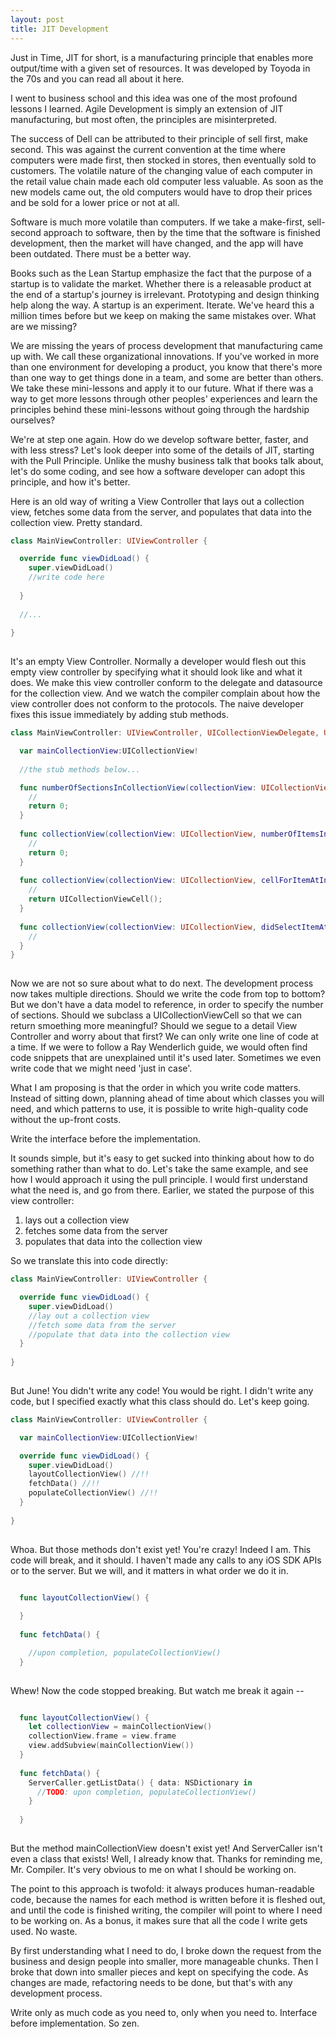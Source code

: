 ```yaml
---
layout: post
title: JIT Development
---
```



Just in Time, JIT for short, is a manufacturing principle that enables more output/time with a given set of resources. It was developed by Toyoda in the 70s and you can read all about it here.

I went to business school and this idea was one of the most profound lessons I learned. Agile Development is simply an extension of JIT manufacturing, but most often, the principles are misinterpreted. 

The success of Dell can be attributed to their principle of sell first, make second. This was against the current convention at the time where computers were made first, then stocked in stores, then eventually sold to customers. The volatile nature of the changing value of each computer in the retail value chain made each old computer less valuable. As soon as the new models came out, the old computers would have to drop their prices and be sold for a lower price or not at all. 

Software is much more volatile than computers. If we take a make-first, sell-second approach to software, then by the time that the software is finished development, then the market will have changed, and the app will have been outdated. There must be a better way.

Books such as the Lean Startup emphasize the fact that the purpose of a startup is to validate the market. Whether there is a releasable product at the end of a startup's journey is irrelevant. Prototyping and design thinking help along the way. A startup is an experiment. Iterate. We've heard this a million times before but we keep on making the same mistakes over. What are we missing?

We are missing the years of process development that manufacturing came up with. We call these organizational innovations. If you've worked in more than one environment for developing a product, you know that there's more than one way to get things done in a team, and some are better than others. We take these mini-lessons and apply it to our future. What if there was a way to get more lessons through other peoples' experiences and learn the principles behind these mini-lessons without going through the hardship ourselves? 

We're at step one again. How do we develop software better, faster, and with less stress? Let's look deeper into some of the details of JIT, starting with the Pull Principle. Unlike the mushy business talk that books talk about, let's do some coding, and see how a software developer can adopt this principle, and how it's better.

Here is an old way of writing a View Controller that lays out a collection view, fetches some data from the server, and populates that data into the collection view. Pretty standard.

```swift
class MainViewController: UIViewController {

  override func viewDidLoad() {
    super.viewDidLoad()
 	//write code here
 
  }
  
  //...
  
}
 
```

It's an empty View Controller. Normally a developer would flesh out this empty view controller by specifying what it should look like and what it does. We make this view controller conform to the delegate and datasource for the collection view. And we watch the compiler complain about how the view controller does not conform to the protocols. The naive developer fixes this issue immediately by adding stub methods.


```swift
class MainViewController: UIViewController, UICollectionViewDelegate, UICollectionViewDataSource {

  var mainCollectionView:UICollectionView!
  
  //the stub methods below...

  func numberOfSectionsInCollectionView(collectionView: UICollectionView) -> Int {
    //
    return 0;
  }
  
  func collectionView(collectionView: UICollectionView, numberOfItemsInSection section: Int) -> Int {
    //
    return 0;
  }
  
  func collectionView(collectionView: UICollectionView, cellForItemAtIndexPath indexPath: NSIndexPath) -> UICollectionViewCell {
    //
    return UICollectionViewCell();
  }
  
  func collectionView(collectionView: UICollectionView, didSelectItemAtIndexPath indexPath: NSIndexPath) {
    //
  }  
}
 
```

Now we are not so sure about what to do next. The development process now takes multiple directions. Should we write the code from top to bottom? But we don't have a data model to reference, in order to specify the number of sections. Should we subclass a UICollectionViewCell so that we can return smoething more meaningful? Should we segue to a detail View Controller and worry about that first? We can only write one line of code at a time. If we were to follow a Ray Wenderlich guide, we would often find code snippets that are unexplained until it's used later. Sometimes we even write code that we might need 'just in case'. 

What I am proposing is that the order in which you write code matters. Instead of sitting down, planning ahead of time about which classes you will need, and which patterns to use, it is possible to write high-quality code without the up-front costs. 

Write the interface before the implementation. 

It sounds simple, but it's easy to get sucked into thinking about how to do something rather than what to do. Let's take the same example, and see how I would approach it using the pull principle. I would first understand what the need is, and go from there. Earlier, we stated the purpose of this view controller:

1. lays out a collection view
2. fetches some data from the server
3. populates that data into the collection view

So we translate this into code directly:

```swift
class MainViewController: UIViewController {

  override func viewDidLoad() {
    super.viewDidLoad()
	//lay out a collection view
	//fetch some data from the server
	//populate that data into the collection view
  }
  
}
 
```

But June! You didn't write any code! You would be right. I didn't write any code, but I specified exactly what this class should do. Let's keep going.

```swift
class MainViewController: UIViewController {

  var mainCollectionView:UICollectionView!

  override func viewDidLoad() {
    super.viewDidLoad()
	layoutCollectionView() //!!
	fetchData() //!!
	populateCollectionView() //!!
  }
  
}
 
```

Whoa. But those methods don't exist yet! You're crazy! Indeed I am. This code will break, and it should. I haven't made any calls to any iOS SDK APIs or to the server. But we will, and it matters in what order we do it in.


```swift

  func layoutCollectionView() {
  
  }
  
  func fetchData() {

	//upon completion, populateCollectionView()
  }
 
```

Whew! Now the code stopped breaking. But watch me break it again --


```swift

  func layoutCollectionView() {
    let collectionView = mainCollectionView()
	collectionView.frame = view.frame
    view.addSubview(mainCollectionView())
  }
  
  func fetchData() {
	ServerCaller.getListData() { data: NSDictionary in 
	  //TODO: upon completion, populateCollectionView()
	}
	
  }
 
```

But the method mainCollectionView doesn't exist yet! And ServerCaller isn't even a class that exists! Well, I already know that. Thanks for reminding me, Mr. Compiler. It's very obvious to me on what I should be working on.

The point to this approach is twofold: it always produces human-readable code, because the names for each method is written before it is fleshed out, and until the code is finished writing, the compiler will point to where I need to be working on. As a bonus, it makes sure that all the code I write gets used. No waste.

By first understanding what I need to do, I broke down the request from the business and design people into smaller, more manageable chunks. Then I broke that down into smaller pieces and kept on specifying the code. As changes are made, refactoring needs to be done, but that's with any development process. 

Write only as much code as you need to, only when you need to. Interface before implementation. So zen.







































